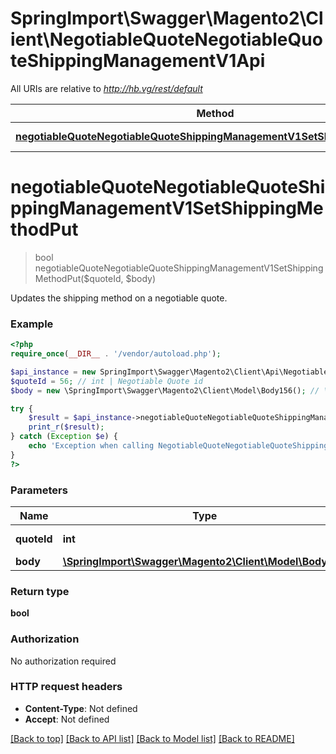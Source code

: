 # SpringImport\Swagger\Magento2\Client\NegotiableQuoteNegotiableQuoteShippingManagementV1Api

All URIs are relative to *http://hb.vg/rest/default*

Method | HTTP request | Description
------------- | ------------- | -------------
[**negotiableQuoteNegotiableQuoteShippingManagementV1SetShippingMethodPut**](NegotiableQuoteNegotiableQuoteShippingManagementV1Api.md#negotiableQuoteNegotiableQuoteShippingManagementV1SetShippingMethodPut) | **PUT** /V1/negotiableQuote/{quoteId}/shippingMethod | 


# **negotiableQuoteNegotiableQuoteShippingManagementV1SetShippingMethodPut**
> bool negotiableQuoteNegotiableQuoteShippingManagementV1SetShippingMethodPut($quoteId, $body)



Updates the shipping method on a negotiable quote.

### Example
```php
<?php
require_once(__DIR__ . '/vendor/autoload.php');

$api_instance = new SpringImport\Swagger\Magento2\Client\Api\NegotiableQuoteNegotiableQuoteShippingManagementV1Api();
$quoteId = 56; // int | Negotiable Quote id
$body = new \SpringImport\Swagger\Magento2\Client\Model\Body156(); // \SpringImport\Swagger\Magento2\Client\Model\Body156 | 

try {
    $result = $api_instance->negotiableQuoteNegotiableQuoteShippingManagementV1SetShippingMethodPut($quoteId, $body);
    print_r($result);
} catch (Exception $e) {
    echo 'Exception when calling NegotiableQuoteNegotiableQuoteShippingManagementV1Api->negotiableQuoteNegotiableQuoteShippingManagementV1SetShippingMethodPut: ', $e->getMessage(), PHP_EOL;
}
?>
```

### Parameters

Name | Type | Description  | Notes
------------- | ------------- | ------------- | -------------
 **quoteId** | **int**| Negotiable Quote id |
 **body** | [**\SpringImport\Swagger\Magento2\Client\Model\Body156**](../Model/\SpringImport\Swagger\Magento2\Client\Model\Body156.md)|  | [optional]

### Return type

**bool**

### Authorization

No authorization required

### HTTP request headers

 - **Content-Type**: Not defined
 - **Accept**: Not defined

[[Back to top]](#) [[Back to API list]](../../README.md#documentation-for-api-endpoints) [[Back to Model list]](../../README.md#documentation-for-models) [[Back to README]](../../README.md)

